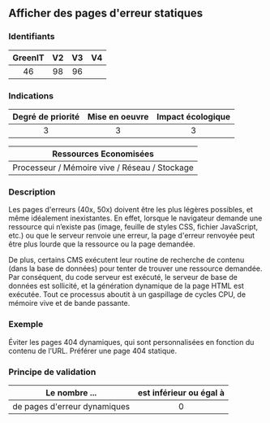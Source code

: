 ## Afficher des pages d'erreur statiques

### Identifiants

| GreenIT |  V2  |  V3  |  V4  |
|:-------:|:----:|:----:|:----:|
|  46    | 98  | 96  |      |

### Indications

| Degré de priorité |      Mise en oeuvre       |  Impact écologique    |
|:-------------------:|:-------------------------:|:---------------------:|
| 3 | 3 | 3 |

|Ressources Economisées                                      |
|:----------------------------------------------------------:|
|  Processeur / Mémoire vive / Réseau / Stockage  |

### Description

Les pages d'erreurs (40x, 50x) doivent être les plus légères possibles, et même idéalement inexistantes. En effet, lorsque le navigateur demande une ressource qui n’existe pas (image, feuille de styles CSS, fichier JavaScript, etc.) ou que le serveur renvoie une erreur, la page d'erreur renvoyée peut être plus lourde que la ressource ou la page demandée.

De plus, certains CMS exécutent leur routine de recherche de contenu (dans la base de données) pour tenter de trouver une ressource demandée. Par conséquent, du code serveur est exécuté, le serveur de base de données est sollicité, et la génération dynamique de la page HTML est exécutée. Tout ce processus aboutit à un gaspillage de cycles CPU, de mémoire vive et de bande passante.

### Exemple

Éviter les pages 404 dynamiques, qui sont personnalisées en fonction du contenu de l’URL. Préférer une page 404 statique.

### Principe de validation

| Le nombre ...     | est inférieur ou égal à   |  
|-------------------|:-------------------------:|
| de pages d'erreur dynamiques |  0 |
